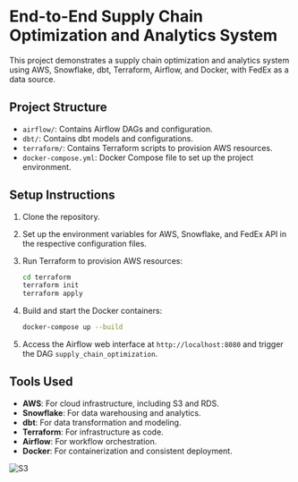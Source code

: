 # End-to-End Supply Chain Optimization and Analytics System

This project demonstrates a supply chain optimization and analytics system using AWS, Snowflake, dbt, Terraform, Airflow, and Docker, with FedEx as a data source.

## Project Structure

- `airflow/`: Contains Airflow DAGs and configuration.
- `dbt/`: Contains dbt models and configurations.
- `terraform/`: Contains Terraform scripts to provision AWS resources.
- `docker-compose.yml`: Docker Compose file to set up the project environment.

## Setup Instructions

1. Clone the repository.

2. Set up the environment variables for AWS, Snowflake, and FedEx API in the respective configuration files.

3. Run Terraform to provision AWS resources:
    ```sh
    cd terraform
    terraform init
    terraform apply
    ```

4. Build and start the Docker containers:
    ```sh
    docker-compose up --build
    ```

5. Access the Airflow web interface at `http://localhost:8080` and trigger the DAG `supply_chain_optimization`.

## Tools Used

- **AWS**: For cloud infrastructure, including S3 and RDS.
- **Snowflake**: For data warehousing and analytics.
- **dbt**: For data transformation and modeling.
- **Terraform**: For infrastructure as code.
- **Airflow**: For workflow orchestration.
- **Docker**: For containerization and consistent deployment.


![S3](https://github.com/prakharsdev/Supply_Chain_Optimization_and_Analytics_System/assets/26145700/c8b1e679-ddc0-49f9-ad8b-b9f70efeda2c)
